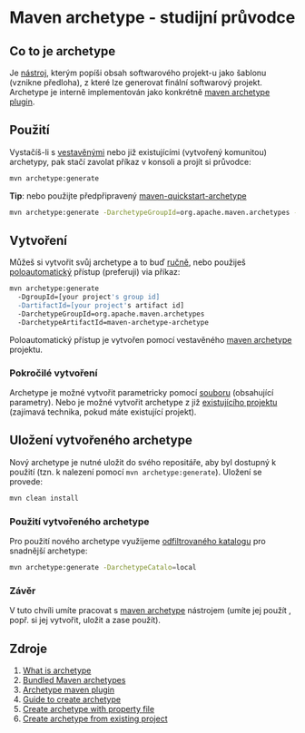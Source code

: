 # Maven archetype - studijní průvodce

## Co to je archetype
Je [nástroj](https://maven.apache.org/guides/introduction/introduction-to-archetypes.html#what-is-archetype), kterým popíši obsah softwarového projekt-u jako šablonu (vznikne předloha), z které lze generovat finální softwarový projekt. Archetype je interně implementován jako konkrétně [maven archetype plugin](https://maven.apache.org/archetype/maven-archetype-plugin/usage.html).

## Použití
Vystačíš-li s [vestavěnými](https://maven.apache.org/archetypes/index.html) nebo již existujícími (vytvořený komunitou) archetypy, pak stačí zavolat příkaz v konsoli a projít si průvodce:

```bash
mvn archetype:generate
```

**Tip**: nebo použijte předpřipravený [maven-quickstart-archetype](https://maven.apache.org/archetypes/maven-archetype-quickstart/index.html)
```bash
mvn archetype:generate -DarchetypeGroupId=org.apache.maven.archetypes -DarchetypeArtifactId=maven-archetype-quickstart
```

## Vytvoření
Můžeš si vytvořit svůj archetype a to buď [ručně](https://maven.apache.org/guides/mini/guide-creating-archetypes.html), nebo použiješ [poloautomatický](https://maven.apache.org/guides/mini/guide-creating-archetypes.html#alternative-way-to-start-creating-your-archetype) přístup (preferuji) via příkaz:

```bash
mvn archetype:generate
  -DgroupId=[your project's group id]
  -DartifactId=[your project's artifact id]
  -DarchetypeGroupId=org.apache.maven.archetypes
  -DarchetypeArtifactId=maven-archetype-archetype
```
Poloautomatický přístup je vytvořen pomocí vestavěného [maven archetype](https://maven.apache.org/archetypes/maven-archetype-archetype/) projektu.

### Pokročilé vytvoření
Archetype je možné vytvořit parametricky pomocí [souboru](https://maven.apache.org/archetype/maven-archetype-plugin/examples/create-with-property-file.html) (obsahující parametry). Nebo je možné vytvořit archetype z již [existujícího projektu](https://maven.apache.org/archetype/maven-archetype-plugin/examples/create-multi-module-project.html) (zajímavá technika, pokud máte existující projekt).

## Uložení vytvořeného archetype
Nový archetype je nutné uložit do svého repositáře, aby byl dostupný k použití (tzn. k nalezení pomocí <code>mvn archetype:generate</code>). Uložení se provede:

```bash
mvn clean install
```

### Použití vytvořeného archetype
Pro použití nového archetype využijeme [odfiltrovaného katalogu](https://maven.apache.org/archetype/maven-archetype-plugin/examples/generate-alternative-catalog.html) pro snadnější archetype:

```bash
mvn archetype:generate -DarchetypeCatalo=local
```

### Závěr
V tuto chvíli umíte pracovat s [maven archetype](https://maven.apache.org/guides/introduction/introduction-to-archetypes.html) nástrojem (umíte jej použít , popř. si jej vytvořit, uložit a zase použít).

## Zdroje
1. [What is archetype](https://maven.apache.org/guides/introduction/introduction-to-archetypes.html#what-is-archetype)
2. [Bundled Maven archetypes](https://maven.apache.org/archetypes/index.html)
3. [Archetype maven plugin](https://maven.apache.org/archetype/maven-archetype-plugin/usage.html)
4. [Guide to create archetype](https://maven.apache.org/guides/mini/guide-creating-archetypes.html)
5. [Create archetype with property file](https://maven.apache.org/archetype/maven-archetype-plugin/examples/create-with-property-file.html)
6. [Create archetype from existing project](https://maven.apache.org/archetype/maven-archetype-plugin/examples/create-multi-module-project.html)
